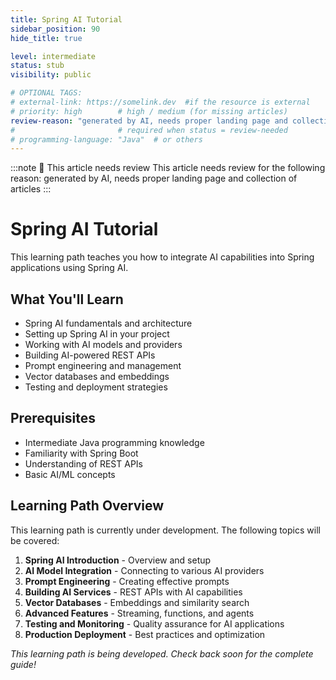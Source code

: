 ```yaml
---
title: Spring AI Tutorial
sidebar_position: 90
hide_title: true

level: intermediate
status: stub
visibility: public

# OPTIONAL TAGS:
# external-link: https://somelink.dev  #if the resource is external
# priority: high        # high / medium (for missing articles)
review-reason: "generated by AI, needs proper landing page and collection of articles"
#                       # required when status = review-needed
# programming-language: "Java"  # or others
---
```


:::note 👀 This article needs review
This article needs review for the following reason: generated by AI, needs proper landing page and collection of articles
:::

# Spring AI Tutorial

This learning path teaches you how to integrate AI capabilities into Spring applications using Spring AI.

## What You'll Learn

- Spring AI fundamentals and architecture
- Setting up Spring AI in your project
- Working with AI models and providers
- Building AI-powered REST APIs
- Prompt engineering and management
- Vector databases and embeddings
- Testing and deployment strategies

## Prerequisites

- Intermediate Java programming knowledge
- Familiarity with Spring Boot
- Understanding of REST APIs
- Basic AI/ML concepts

## Learning Path Overview

This learning path is currently under development. The following topics will be covered:

1. **Spring AI Introduction** - Overview and setup
2. **AI Model Integration** - Connecting to various AI providers
3. **Prompt Engineering** - Creating effective prompts
4. **Building AI Services** - REST APIs with AI capabilities
5. **Vector Databases** - Embeddings and similarity search
6. **Advanced Features** - Streaming, functions, and agents
7. **Testing and Monitoring** - Quality assurance for AI applications
8. **Production Deployment** - Best practices and optimization

*This learning path is being developed. Check back soon for the complete guide!*
